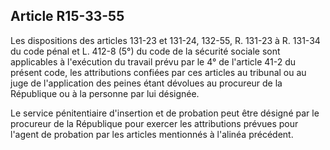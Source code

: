 Article R15-33-55
----
Les dispositions des articles 131-23 et 131-24, 132-55, R. 131-23 à R. 131-34 du
code pénal et L. 412-8 (5°) du code de la sécurité sociale sont applicables à
l'exécution du travail prévu par le 4° de l'article 41-2 du présent code, les
attributions confiées par ces articles au tribunal ou au juge de l'application
des peines étant dévolues au procureur de la République ou à la personne par lui
désignée.

Le service pénitentiaire d'insertion et de probation peut être désigné par le
procureur de la République pour exercer les attributions prévues pour l'agent de
probation par les articles mentionnés à l'alinéa précédent.

